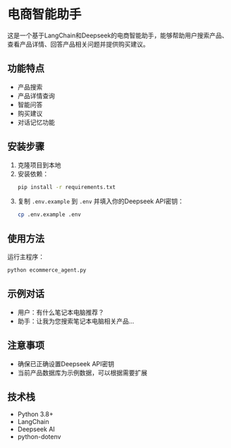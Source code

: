 # 电商智能助手

这是一个基于LangChain和Deepseek的电商智能助手，能够帮助用户搜索产品、查看产品详情、回答产品相关问题并提供购买建议。

## 功能特点

- 产品搜索
- 产品详情查询
- 智能问答
- 购买建议
- 对话记忆功能

## 安装步骤

1. 克隆项目到本地
2. 安装依赖：
   ```bash
   pip install -r requirements.txt
   ```
3. 复制 `.env.example` 到 `.env` 并填入你的Deepseek API密钥：
   ```bash
   cp .env.example .env
   ```

## 使用方法

运行主程序：
```bash
python ecommerce_agent.py
```

## 示例对话

- 用户：有什么笔记本电脑推荐？
- 助手：让我为您搜索笔记本电脑相关产品...

## 注意事项

- 确保已正确设置Deepseek API密钥
- 当前产品数据库为示例数据，可以根据需要扩展

## 技术栈

- Python 3.8+
- LangChain
- Deepseek AI
- python-dotenv 